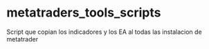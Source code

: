 # metatraders_tools_scripts
Script que copian los indicadores y los EA al todas las instalacion de metatrader
